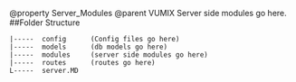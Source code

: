 @property Server_Modules
@parent VUMIX
Server side modules go here.
##Folder Structure

    |-----  config      (Config files go here)
    |-----  models      (db models go here) 
    |-----  modules     (server side modules go here) 
    |-----  routes      (routes go here)
    L-----  server.MD
